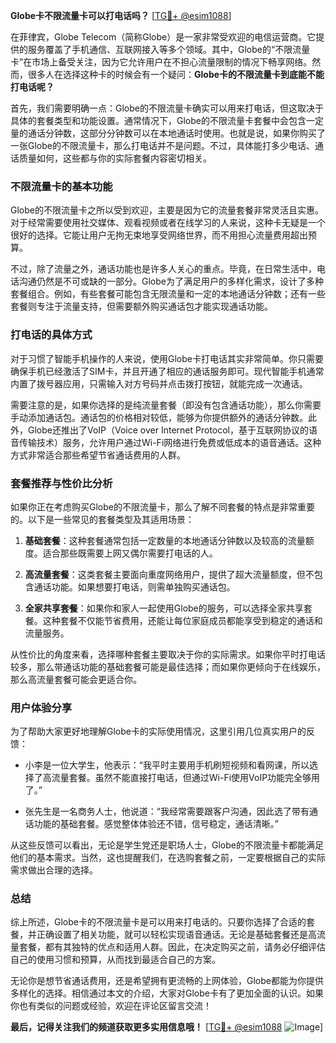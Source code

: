**Globe卡不限流量卡可以打电话吗？** [[TG💪+ @esim1088](https://t.me/s/esim1088)]

在菲律宾，Globe Telecom（简称Globe）是一家非常受欢迎的电信运营商。它提供的服务覆盖了手机通信、互联网接入等多个领域。其中，Globe的“不限流量卡”在市场上备受关注，因为它允许用户在不担心流量限制的情况下畅享网络。然而，很多人在选择这种卡的时候会有一个疑问：**Globe卡的不限流量卡到底能不能打电话呢？**

首先，我们需要明确一点：Globe的不限流量卡确实可以用来打电话，但这取决于具体的套餐类型和功能设置。通常情况下，Globe的不限流量卡套餐中会包含一定量的通话分钟数，这部分分钟数可以在本地通话时使用。也就是说，如果你购买了一张Globe的不限流量卡，那么打电话并不是问题。不过，具体能打多少电话、通话质量如何，这些都与你的实际套餐内容密切相关。

### 不限流量卡的基本功能

Globe的不限流量卡之所以受到欢迎，主要是因为它的流量套餐非常灵活且实惠。对于经常需要使用社交媒体、观看视频或者在线学习的人来说，这种卡无疑是一个很好的选择。它能让用户无拘无束地享受网络世界，而不用担心流量费用超出预算。

不过，除了流量之外，通话功能也是许多人关心的重点。毕竟，在日常生活中，电话沟通仍然是不可或缺的一部分。Globe为了满足用户的多样化需求，设计了多种套餐组合。例如，有些套餐可能包含无限流量和一定的本地通话分钟数；还有一些套餐则专注于流量支持，但需要额外购买通话包才能实现通话功能。

### 打电话的具体方式

对于习惯了智能手机操作的人来说，使用Globe卡打电话其实非常简单。你只需要确保手机已经激活了SIM卡，并且开通了相应的通话服务即可。现代智能手机通常内置了拨号器应用，只需输入对方号码并点击拨打按钮，就能完成一次通话。

需要注意的是，如果你选择的是纯流量套餐（即没有包含通话功能），那么你需要手动添加通话包。通话包的价格相对较低，能够为你提供额外的通话分钟数。此外，Globe还推出了VoIP（Voice over Internet Protocol，基于互联网协议的语音传输技术）服务，允许用户通过Wi-Fi网络进行免费或低成本的语音通话。这种方式非常适合那些希望节省通话费用的人群。

### 套餐推荐与性价比分析

如果你正在考虑购买Globe的不限流量卡，那么了解不同套餐的特点是非常重要的。以下是一些常见的套餐类型及其适用场景：

1. **基础套餐**：这种套餐通常包括一定数量的本地通话分钟数以及较高的流量额度。适合那些既需要上网又偶尔需要打电话的人。
   
2. **高流量套餐**：这类套餐主要面向重度网络用户，提供了超大流量额度，但不包含通话功能。如果想要打电话，则需单独购买通话包。

3. **全家共享套餐**：如果你和家人一起使用Globe的服务，可以选择全家共享套餐。这种套餐不仅能节省费用，还能让每位家庭成员都能享受到稳定的通话和流量服务。

从性价比的角度来看，选择哪种套餐主要取决于你的实际需求。如果你平时打电话较多，那么带通话功能的基础套餐可能是最佳选择；而如果你更倾向于在线娱乐，那么高流量套餐可能会更适合你。

### 用户体验分享

为了帮助大家更好地理解Globe卡的实际使用情况，这里引用几位真实用户的反馈：

- 小李是一位大学生，他表示：“我平时主要用手机刷短视频和看网课，所以选择了高流量套餐。虽然不能直接打电话，但通过Wi-Fi使用VoIP功能完全够用了。”
  
- 张先生是一名商务人士，他说道：“我经常需要跟客户沟通，因此选了带有通话功能的基础套餐。感觉整体体验还不错，信号稳定，通话清晰。”

从这些反馈可以看出，无论是学生党还是职场人士，Globe的不限流量卡都能满足他们的基本需求。当然，这也提醒我们，在选购套餐之前，一定要根据自己的实际需求做出合理的选择。

### 总结

综上所述，Globe卡的不限流量卡是可以用来打电话的。只要你选择了合适的套餐，并正确设置了相关功能，就可以轻松实现语音通话。无论是基础套餐还是高流量套餐，都有其独特的优点和适用人群。因此，在决定购买之前，请务必仔细评估自己的使用习惯和预算，从而找到最适合自己的方案。

无论你是想节省通话费用，还是希望拥有更流畅的上网体验，Globe都能为你提供多样化的选择。相信通过本文的介绍，大家对Globe卡有了更加全面的认识。如果你也有类似的问题或经验，欢迎在评论区留言交流！

**最后，记得关注我们的频道获取更多实用信息哦！** [[TG💪+ @esim1088](https://t.me/s/esim1088) ![Image](https://i.postimg.cc/4NQfJmqS/Snipaste-2025-05-13-00-14-12.png)]